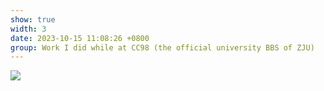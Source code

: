 ```yaml
---
show: true
width: 3
date: 2023-10-15 11:08:26 +0800
group: Work I did while at CC98 (the official university BBS of ZJU)
---
```

<div>
    <img data-src="{{ 'assets/images/paintings/cc98/2023-10-15-110826.png' | relative_url }}" class="lazy w-100 rounded" src="{{ '/assets/images/empty_300x200.png' | relative_url }}" data-toggle="tooltip" data-placement="top">
</div> 
